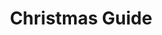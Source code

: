 ---
app: "Christmas Guide"
description:
    "Christmas Guide is an entertainment and game app available on iOS, iPadOS and macOS.
    Have fun with friends and family during the festive holiday."
layout: "app"
image: "apps/christmas-guide/social.png"
secret_message: "Très binaire comme conception de la vie. J'aime beaucoup."
title: "Christmas Guide"
---